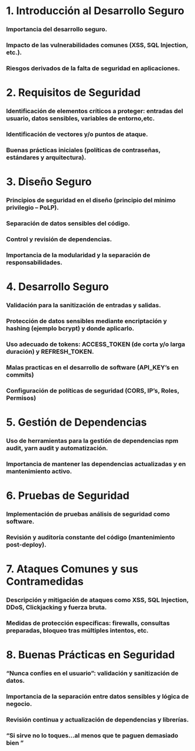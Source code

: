 # 1. Introducción al Desarrollo Seguro
### Importancia del desarrollo seguro.
### Impacto de las vulnerabilidades comunes (XSS, SQL Injection, etc.).
### Riesgos derivados de la falta de seguridad en aplicaciones.

# 2. Requisitos de Seguridad
### Identificación de elementos críticos a proteger: entradas del usuario, datos sensibles, variables de entorno,etc.
### Identificación de vectores y/o puntos de ataque.
### Buenas prácticas iniciales (políticas de contraseñas, estándares y arquitectura).

# 3. Diseño Seguro
### Principios de seguridad en el diseño (principio del mínimo privilegio – PoLP).
### Separación de datos sensibles del código.
### Control y revisión de dependencias.
### Importancia de la modularidad y la separación de responsabilidades.

# 4. Desarrollo Seguro
### Validación para la sanitización de entradas y salidas.
### Protección de datos sensibles mediante encriptación y hashing (ejemplo bcrypt) y donde aplicarlo.
### Uso adecuado de tokens: ACCESS_TOKEN (de corta y/o larga duración) y REFRESH_TOKEN.
### Malas practicas en el desarrollo de software (API_KEY’s en commits)
### Configuración de políticas de seguridad (CORS, IP’s, Roles, Permisos)

# 5. Gestión de Dependencias
### Uso de herramientas para la gestión de dependencias npm audit, yarn audit y automatización.
### Importancia de mantener las dependencias actualizadas y en mantenimiento activo.

# 6. Pruebas de Seguridad
### Implementación de pruebas análisis de seguridad como software.
### Revisión y auditoría constante del código (mantenimiento post-deploy).

# 7. Ataques Comunes y sus Contramedidas
### Descripción y mitigación de ataques como XSS, SQL Injection, DDoS, Clickjacking y fuerza bruta.
### Medidas de protección específicas: firewalls, consultas preparadas, bloqueo tras múltiples intentos, etc.


# 8. Buenas Prácticas en Seguridad
### “Nunca confíes en el usuario”: validación y sanitización de datos.
### Importancia de la separación entre datos sensibles y lógica de negocio.
### Revisión continua y actualización de dependencias y librerías.
### “Si sirve no lo toques...al menos que te paguen demasiado bien ”
